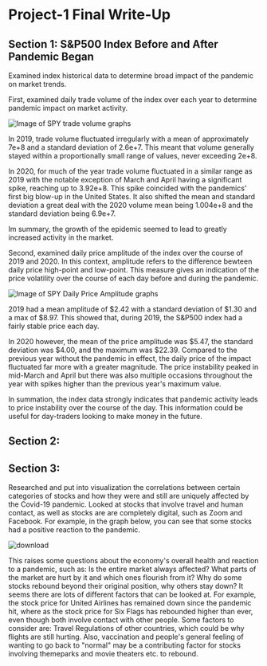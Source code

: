 # Project-1 Final Write-Up

## Section 1: S&P500 Index Before and After Pandemic Began

Examined index historical data to determine broad impact of the pandemic on market trends.

First, examined daily trade volume of the index over each year to determine pandemic impact on market activity. 

![Image of SPY trade volume graphs](https://github.com/kellnergp/Project-1/blob/main/Galen/project%201%20test/spy_19_20_volume.png)

In 2019, trade volume fluctuated irregularly with a mean of approximately 7e+8 and a standard deviation of 2.6e+7. This meant that volume generally stayed within a proportionally small range of values, never exceeding 2e+8. 

In 2020, for much of the year trade volume fluctuated in a similar range as 2019 with the notable exception of March and April having a significant spike, reaching up to 3.92e+8. This spike coincided with the pandemics' first big blow-up in the United States. It also shifted the mean and standard deviation a great deal with the 2020 volume mean being 1.004e+8 and the standard deviation being 6.9e+7.

Im summary, the growth of the epidemic seemed to lead to greatly increased activity in the market.

Second, examined daily price amplitude of the index over the course of 2019 and 2020.  In this context, amplitude refers to the difference bewteen daily price high-point and low-point.  This measure gives an indication of the price volatility over the course of each day before and during the pandemic.

![Image of SPY Daily Price Amplitude graphs](https://github.com/kellnergp/Project-1/blob/main/Galen/project%201%20test/spy_19_20_amplitude.png)

2019 had a mean amplitude of $2.42 with a standard deviation of $1.30 and a max of $8.97.  This showed that, during 2019, the S&P500 index had a fairly stable price each day.

In 2020 however, the mean of the price amplitude was $5.47, the standard deviation was $4.00, and the maximum was $22.39.  Compared to the previous year without the pandemic in effect, the daily price of the impact fluctuated far more with a greater magnitude.  The price instability peaked in mid-March and April but there was also multiple occasions throughout the year with spikes higher than the previous year's maximum value.

In summation, the index data strongly indicates that pandemic activity leads to price instability over the course of the day.  This information could be useful for day-traders looking to make money in the future.

## Section 2:

## Section 3: 

Researched and put into visualization the correlations between certain categories of stocks and how they were and still are uniquely affected by the Covid-19 pandemic.  Looked at stocks that involve travel and human contact, as well as stocks are are completely digital, such as Zoom and Facebook. For example, in the graph below, you can see that some stocks had a positive reaction to the pandemic. 

![download](https://user-images.githubusercontent.com/85895812/132405982-878f650f-a0d6-46b4-8293-75a4b22d8a79.png)

This raises some questions about the economy's overall health and reaction to a pandemic, such as: Is the entire market always affected?  What parts of the market are hurt by it and which ones flourish from it?  Why do some stocks rebound beyond their original position, why others stay down?
It seems there are lots of different factors that can be looked at.  For example, the stock price for United Airlines has remained down since the pandemic hit, where as the stock price for Six Flags has rebounded higher than ever, even though both involve contact with other people.  Some factors to consider are: Travel Regulations of other countries, which could be why flights are still hurting.  Also, vaccination and people's general feeling of wanting to go back to "normal" may be a contributing factor for stocks involving themeparks and movie theaters etc. to rebound.


